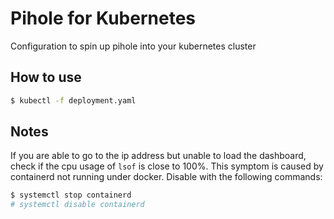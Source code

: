 # Pihole for Kubernetes

Configuration to spin up pihole into your kubernetes cluster

## How to use
```sh
$ kubectl -f deployment.yaml
```

## Notes
If you are able to go to the ip address but unable to load the dashboard,
check if the cpu usage of `lsof` is close to 100%. This symptom is caused
by containerd not running under docker. Disable with the following commands:

```sh
$ systemctl stop containerd
# systemctl disable containerd
```
